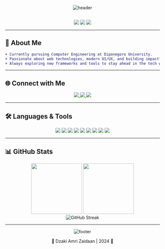 <!--
🔥  Fresh, Modern & Interactive GitHub Profile README for Dzaki Amri Zaidaan 🔥
Tip: View in dark mode for best experience!
-->

<div align="center">
  <img src="https://capsule-render.vercel.app/api?type=waving&color=0:1e3c72,100:2a5298&height=220&section=header&text=Hi%20👋,%20I'm%20Dzaki%20Amri%20Zaidaan!&fontSize=45&fontColor=fff&animation=twinkling" alt="header" />
</div>

<br/>

<p align="center">
  <img src="https://img.shields.io/badge/-Web%20Dev-0d1117?style=for-the-badge&logo=appveyor&logoColor=white&color=1e3c72">
  <img src="https://img.shields.io/badge/Computer%20Engineering-2a5298?style=for-the-badge&logoColor=white">
  <img src="https://img.shields.io/badge/Undip-FFD700?style=for-the-badge&logo=google-scholar&logoColor=2a5298">
</p>

---

## 🚀 About Me

```diff
+ Currently pursuing Computer Engineering at Diponegoro University.
+ Passionate about web technologies, modern UI/UX, and building impactful digital solutions.
+ Always exploring new frameworks and tools to stay ahead in the tech world!
```

---

## 🌐 Connect with Me

<p align="center">
  <a href="https://www.linkedin.com/in/dzakiamriz/" target="_blank">
    <img src="https://img.shields.io/badge/LinkedIn-1e3c72?style=for-the-badge&logo=linkedin&logoColor=white"/>
  </a>
  <a href="https://www.instagram.com/dzakiamriz_" target="_blank">
    <img src="https://img.shields.io/badge/Instagram-E4405F?style=for-the-badge&logo=instagram&logoColor=white"/>
  </a>
  <a href="mailto:dzakiamriz12@gmail.com" target="_blank">
    <img src="https://img.shields.io/badge/Gmail-2a5298?style=for-the-badge&logo=gmail&logoColor=white"/>
  </a>
</p>

---

## 🛠️ Languages & Tools

<p align="center">
  <img src="https://img.shields.io/badge/PHP-777BB4?style=for-the-badge&logo=php&logoColor=white"/>
  <img src="https://img.shields.io/badge/Laravel-FF2D20?style=for-the-badge&logo=laravel&logoColor=white"/>
  <img src="https://img.shields.io/badge/Python-3670A0?style=for-the-badge&logo=python&logoColor=ffdd54"/>
  <img src="https://img.shields.io/badge/React-20232a?style=for-the-badge&logo=react&logoColor=61dafb"/>
  <img src="https://img.shields.io/badge/MySQL-4479A1?style=for-the-badge&logo=mysql&logoColor=white"/>
  <img src="https://img.shields.io/badge/HTML5-e34c26?style=for-the-badge&logo=html5&logoColor=white"/>
  <img src="https://img.shields.io/badge/CSS3-264de4?style=for-the-badge&logo=css3&logoColor=white"/>
  <img src="https://img.shields.io/badge/JavaScript-f7df1e?style=for-the-badge&logo=javascript&logoColor=black"/>
  <img src="https://img.shields.io/badge/Bootstrap-563d7c?style=for-the-badge&logo=bootstrap&logoColor=white"/>
</p>

---

## 📊 GitHub Stats

<div align="center">
  <img src="https://github-readme-stats.vercel.app/api?username=Dzakiamriz22&show_icons=true&theme=tokyonight&hide_border=true&hide_title=true" height="165"/>
  <img src="https://github-readme-stats.vercel.app/api/top-langs/?username=Dzakiamriz22&layout=compact&theme=tokyonight&hide_border=true&hide_title=true" height="165"/>
</div>

<div align="center">
  <img src="https://github-readme-streak-stats.herokuapp.com?user=Dzakiamriz22&theme=tokyonight&hide_border=true&border_radius=13&date_format=M%20j%5B%2C%20Y%5D" alt="GitHub Streak"/>
</div>

---

<div align="center">
  <img src="https://capsule-render.vercel.app/api?type=waving&color=0:2a5298,100:1e3c72&height=100&section=footer" alt="footer" />
  <p>💙 Dzaki Amri Zaidaan | 2024 💙</p>
</div>
